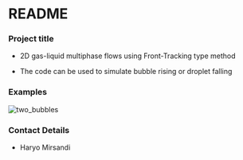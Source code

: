 # README #

### Project title ###

* 2D gas-liquid multiphase flows using Front-Tracking type method

* The code can be used to simulate bubble rising or droplet falling

### Examples

![two_bubbles](https://user-images.githubusercontent.com/16385717/87855501-11e7f100-c919-11ea-990c-0f77ca185d2d.gif)

### Contact Details ###

* Haryo Mirsandi
